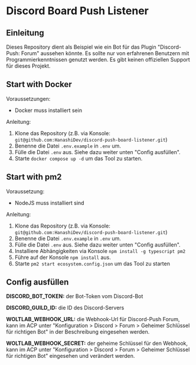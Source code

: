 # Discord Board Push Listener

## Einleitung

Dieses Repository dient als Beispiel wie ein Bot für das Plugin "Discord-Push: Forum" aussehen könnte. Es sollte nur von erfahrenen Benutzern mit Programmierkenntnissen genutzt werden. Es gibt keinen offiziellen Support für dieses Projekt.

## Start with Docker

Voraussetzungen:
- Docker muss installiert sein

Anleitung:
1. Klone das Repository (z.B. via Konsole: `git@github.com:HanashiDev/discord-push-board-listener.git`)
2. Benenne die Datei `.env.example` in `.env` um.
3. Fülle die Datei `.env` aus. Siehe dazu weiter unten "Config ausfüllen".
5. Starte `docker compose up -d` um das Tool zu starten.

## Start with pm2

Voraussetzung:
- NodeJS muss installiert sind

Anleitung:
1. Klone das Repository (z.B. via Konsole: `git@github.com:HanashiDev/discord-push-board-listener.git`)
2. Benenne die Datei `.env.example` in `.env` um.
3. Fülle die Datei `.env` aus. Siehe dazu weiter unten "Config ausfüllen".
4. Installiere Abhängigkeiten via Konsole `npm install -g typescript pm2`
5. Führe auf der Konsole `npm install` aus.
6. Starte `pm2 start ecosystem.config.json` um das Tool zu starten

## Config ausfüllen

**DISCORD_BOT_TOKEN:** der Bot-Token vom Discord-Bot

**DISCORD_GUILD_ID:** die ID des Discord-Servers

**WOLTLAB_WEBHOOK_URL:** die Webhook-Url für Discord-Push Forum, kann im ACP unter "Konfiguration > Discord > Forum > Geheimer Schlüssel für richtigen Bot" in der Beschreibung eingesehen werden.

**WOLTLAB_WEBHOOK_SECRET:** der geheime Schlüssel für den Webhook, kann im ACP unter "Konfiguration > Discord > Forum > Geheimer Schlüssel für richtigen Bot" eingesehen und verändert werden.
